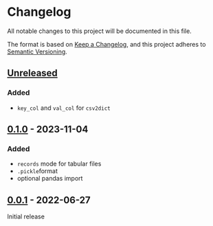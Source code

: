 # Changelog
All notable changes to this project will be documented in this file.

The format is based on [Keep a Changelog](https://keepachangelog.com/en/1.0.0/),
and this project adheres to [Semantic Versioning](https://semver.org/spec/v2.0.0.html).

## [Unreleased]

### Added
* `key_col` and `val_col` for `csv2dict`

## [0.1.0] - 2023-11-04

### Added
* `records` mode for tabular files
* `.pickle`format
* optional pandas import

## [0.0.1] - 2022-06-27

Initial release

[Unreleased]: https://github.com/fmatter/writio/compare/v0.1.0...HEAD
[0.1.0]: https://github.com/fmatter/writio/compare/v0.0.1...v0.1.0
[0.0.1]: https://github.com/fmatter/writio/compare/v0.0.1...v0.0.1